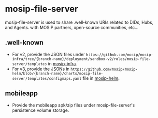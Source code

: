 # mosip-file-server
mosip-file-server is used to share .well-known URIs related to DIDs, Hubs, and Agents. with MOSIP partners, open-source communities, etc...
## .well-known
* For v2, provide the JSON files under `https://github.com/mosip/mosip-infra/tree/{branch-name}/deployment/sandbox-v2/roles/mosip-file-server/templates` in [mosip-infra](https://github.com/mosip/mosip-infra.git).
* For v3, provide the JSONs in `https://github.com/mosip/mosip-helm/blob/{branch-name}/charts/mosip-file-server/templates/configmaps.yaml` file in [mosip-helm](https://github.com/mosip/mosip-helm.git).
## mobileapp
* Provide the mobileapp apk/zip files under mosip-file-server's persistence volume storage.
